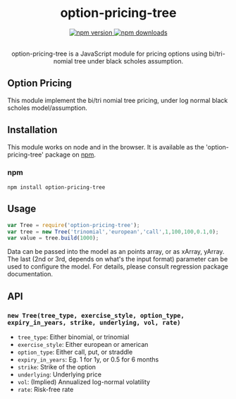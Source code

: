 <div align="center">
<h1>option-pricing-tree</h1>
<a href="https://npmjs.com/package/option-pricing-tree">
<img src="https://img.shields.io/npm/v/option-pricing-tree.svg" alt="npm version" />
</a>
<a href="https://npmjs.com/package/option-pricing-tree">
<img src="https://img.shields.io/npm/dt/option-pricing-tree.svg" alt="npm downloads" />
</a>
<br/>
<br/>
<p>
option-pricing-tree is a JavaScript module for pricing options using bi/tri-nomial tree under black scholes assumption.
</p>
</div>

## Option Pricing
This module implement the bi/tri nomial tree pricing, under log normal black scholes model/assumption. 

## Installation
This module works on node and in the browser. It is available as the 'option-pricing-tree' package on [npm](https://www.npmjs.com/package/option-pricing-tree).

### npm

```
npm install option-pricing-tree
```

## Usage

```javascript
var Tree = require('option-pricing-tree');
var tree = new Tree('trinomial','european','call',1,100,100,0.1,0);
var value = tree.build(1000);
```

Data can be passed into the model as an points array, or as xArray, yArray. The last (2nd or 3rd, depends on what's the input format) parameter can be used to configure the model. 
For details, please consult regression package documentation.


## API

### `new Tree(tree_type, exercise_style, option_type, expiry_in_years, strike, underlying, vol, rate)`
- `tree_type`: Either binomial, or trinomial
- `exercise_style`: Either european or american
- `option_type`: Either call, put, or straddle
- `expiry_in_years`: Eg. 1 for 1y, or 0.5 for 6 months
- `strike`: Strike of the option 
- `underlying`: Underlying price 
- `vol`: (Implied) Annualized log-normal volatility
- `rate`: Risk-free rate

